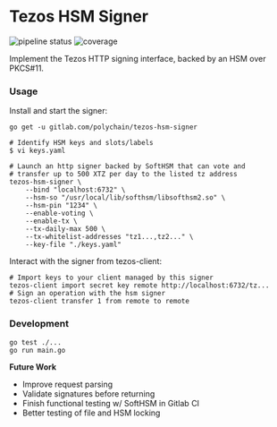 Tezos HSM Signer
================

![pipeline status](https://gitlab.com/polychain/tezos-hsm-signer/badges/master/pipeline.svg) ![coverage](https://gitlab.com/polychain/tezos-hsm-signer/badges/master/coverage.svg)

Implement the Tezos HTTP signing interface, backed by an HSM over PKCS#11.

### Usage

Install and start the signer:

```shell
go get -u gitlab.com/polychain/tezos-hsm-signer

# Identify HSM keys and slots/labels
$ vi keys.yaml

# Launch an http signer backed by SoftHSM that can vote and 
# transfer up to 500 XTZ per day to the listed tz address
tezos-hsm-signer \
    --bind "localhost:6732" \
    --hsm-so "/usr/local/lib/softhsm/libsofthsm2.so" \
    --hsm-pin "1234" \
    --enable-voting \
    --enable-tx \
    --tx-daily-max 500 \
    --tx-whitelist-addresses "tz1...,tz2..." \
    --key-file "./keys.yaml"
```

Interact with the signer from tezos-client:

```shell
# Import keys to your client managed by this signer
tezos-client import secret key remote http://localhost:6732/tz...
# Sign an operation with the hsm signer
tezos-client transfer 1 from remote to remote
```

### Development

```shell 
go test ./...
go run main.go
```

**Future Work**

* Improve request parsing
* Validate signatures before returning
* Finish functional testing w/ SoftHSM in Gitlab CI
* Better testing of file and HSM locking
